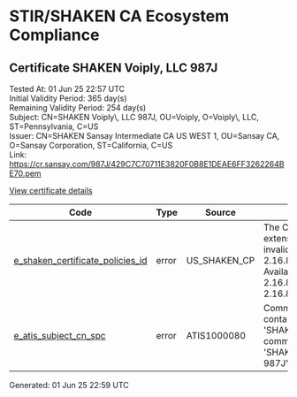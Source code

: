 # STIR/SHAKEN CA Ecosystem Compliance

## Certificate SHAKEN Voiply, LLC 987J

Tested At: 01 Jun 25 22:57 UTC\
Initial Validity Period: 365 day(s)\
Remaining Validity Period: 254 day(s)\
Subject: CN=SHAKEN Voiply\\, LLC 987J, OU=Voiply, O=Voiply\\, LLC, ST=Pennsylvania, C=US\
Issuer: CN=SHAKEN Sansay Intermediate CA US WEST 1, OU=Sansay CA, O=Sansay Corporation, ST=California, C=US\
Link: https://cr.sansay.com/987J/429C7C70711E3820F0B8E1DEAE6FF3262264BE70.pem

[View certificate details](https://x509.io/?cert=MIIC0DCCAnegAwIBAgIUQpx8cHEeOCDwuOHerm%2FzJiJkvnAwCgYIKoZIzj0EAwIwgYUxCzAJBgNVBAYTAlVTMRMwEQYDVQQIDApDYWxpZm9ybmlhMRswGQYDVQQKDBJTYW5zYXkgQ29ycG9yYXRpb24xEjAQBgNVBAsMCVNhbnNheSBDQTEwMC4GA1UEAwwnU0hBS0VOIFNhbnNheSBJbnRlcm1lZGlhdGUgQ0EgVVMgV0VTVCAxMB4XDTI1MDIxMDIxMjYwMVoXDTI2MDIxMDIxMjYwMVowbTELMAkGA1UEBhMCVVMxFTATBgNVBAgMDFBlbm5zeWx2YW5pYTEUMBIGA1UECgwLVm9pcGx5LCBMTEMxDzANBgNVBAsMBlZvaXBseTEgMB4GA1UEAwwXU0hBS0VOIFZvaXBseSwgTExDIDk4N0owWTATBgcqhkjOPQIBBggqhkjOPQMBBwNCAATS3v1QQ4zeNEMWp31JMZQz%2Bzx6l2lCFEN3lA8Fu2tTE4yc5awgMCPi6366huwm14aea6PJJ6LXRev1I5L9UvpZo4HbMIHYMBYGCCsGAQUFBwEaBAowCKAGFgQ5ODdKMBcGA1UdIAQQMA4wDAYKYIZIAYb%2FCQEBATAdBgNVHQ4EFgQUoc%2FfIh%2BFNNGdZOCL7ZfdmOov4VswHwYDVR0jBBgwFoAUrNOT9UNDzAq%2BRVgXE32SfNzDAUYwRwYDVR0fBEAwPjA8oDqgOIY2aHR0cHM6Ly9hdXRoZW50aWNhdGUtYXBpLmljb25lY3Rpdi5jb20vZG93bmxvYWQvdjEvY3JsMAwGA1UdEwEB%2FwQCMAAwDgYDVR0PAQH%2FBAQDAgeAMAoGCCqGSM49BAMCA0cAMEQCIG5PDve92LAA69vY7UzPq3Pe9JhoQZajurTc6Gv7MQIDAiA7%2BTp4wColO5tUQHvcv3gRZ7qtP81fkcybKc4bbv6tXA%3D%3D)

| Code | Type | Source | Details |
|------|------|--------|---------|
| [e_shaken_certificate_policies_id](../../ISSUES/e_shaken_certificate_policies_id/README.md) | error | US_SHAKEN_CP | The Certificate Policies extension contains an invalid OID value: 2.16.840.1.114569.1.1.1. Available OIDs: 2.16.840.1.114569.1.1.3, 2.16.840.1.114569.1.1.4 |
| [e_atis_subject_cn_spc](../../ISSUES/e_atis_subject_cn_spc/README.md) | error | ATIS1000080 | Common name shall contain the text string 'SHAKEN 987J', but common name is 'SHAKEN Voiply, LLC 987J' |


Generated: 01 Jun 25 22:59 UTC
